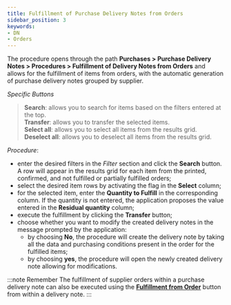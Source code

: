 ```yaml
---
title: Fulfillment of Purchase Delivery Notes from Orders 
sidebar_position: 3
keywords:
- DN
- Orders 
---
```


The procedure opens through the path **Purchases > Purchase Delivery Notes > Procedures > Fulfillment of Delivery Notes from Orders** and allows for the fulfillment of items from orders, with the automatic generation of purchase delivery notes grouped by supplier.

*Specific Buttons*

> **Search**: allows you to search for items based on the filters entered at the top.    
> **Transfer**: allows you to transfer the selected items.   
> **Select all**: allows you to select all items from the results grid.  
> **Deselect all**: allows you to deselect all items from the results grid.  

*Procedure*:  

- enter the desired filters in the *Filter* section and click the **Search** button. A row will appear in the results grid for each item from the printed, confirmed, and not fulfilled or partially fulfilled orders;  
- select the desired item rows by activating the flag in the **Select** column;  
- for the selected item, enter the **Quantity to Fulfill** in the corresponding column. If the quantity is not entered, the application proposes the value entered in the **Residual quantity** column;  
- execute the fulfillment by clicking the **Transfer** button;  
- choose whether you want to modify the created delivery notes in the message prompted by the application:  
    - by choosing **No**, the procedure will create the delivery note by taking all the data and purchasing conditions present in the order for the fulfilled items;   
    - by choosing **yes**, the procedure will open the newly created delivery note allowing for modifications.

:::note Remember
The fulfillment of supplier orders within a purchase delivery note can also be executed using the [**Fulfillment from Order**](/docs/purchase/purchase-delivery-note/insert-purchase-delivery-note/purchase-delivery-note) button from within a delivery note.
:::